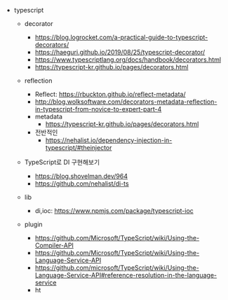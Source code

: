 - typescript
    - decorator
        - https://blog.logrocket.com/a-practical-guide-to-typescript-decorators/
        - https://haeguri.github.io/2019/08/25/typescript-decorator/
        - https://www.typescriptlang.org/docs/handbook/decorators.html
        - https://typescript-kr.github.io/pages/decorators.html
    - reflection
        - Reflect: https://rbuckton.github.io/reflect-metadata/
        - http://blog.wolksoftware.com/decorators-metadata-reflection-in-typescript-from-novice-to-expert-part-4
        - metadata
            - https://typescript-kr.github.io/pages/decorators.html
        - 전반적인
            - https://nehalist.io/dependency-injection-in-typescript/#theinjector

    - TypeScript로 DI 구현해보기
        - https://blog.shovelman.dev/964
        - https://github.com/nehalist/di-ts
    - lib
        - di,ioc: https://www.npmjs.com/package/typescript-ioc
    - plugin
        - https://github.com/Microsoft/TypeScript/wiki/Using-the-Compiler-API
        - https://github.com/Microsoft/TypeScript/wiki/Using-the-Language-Service-API
        - https://github.com/microsoft/TypeScript/wiki/Using-the-Language-Service-API#reference-resolution-in-the-language-service
        - ht

